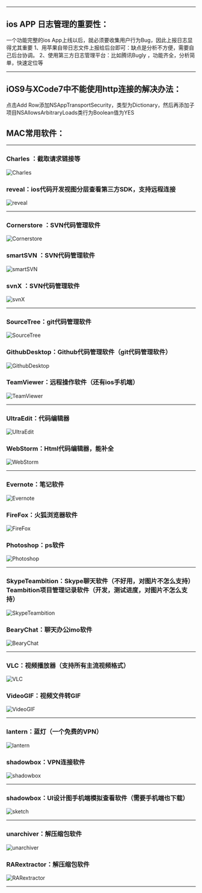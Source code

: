 
**************
## ios APP 日志管理的重要性：
一个功能完整的ios App上线以后，就必须要收集用户行为Bug，因此上报日志显得尤其重要
1、用苹果自带日志文件上报给后台即可：缺点是分析不方便，需要自己后台协调。
2、使用第三方日志管理平台：比如腾讯Bugly ，功能齐全，分析简单，快速定位等

**************
## iOS9与XCode7中不能使用http连接的解决办法：

 点击Add Row添加NSAppTransportSecurity，类型为Dictionary，然后再添加子项目NSAllowsArbitraryLoads类行为Boolean值为YES

## MAC常用软件：
**************
### Charles ：截取请求链接等
![Charles](https://github.com/niexiaobo/MyDailyDevelopmentNotes/blob/master/MyDailyDevelopmentNotes/MostusedSoftwareImages/Charles.png)
### reveal：ios代码开发视图分层查看第三方SDK，支持远程连接
![reveal](https://github.com/niexiaobo/MyDailyDevelopmentNotes/blob/master/MyDailyDevelopmentNotes/MostusedSoftwareImages/reveal.png)
**************
### Cornerstore ：SVN代码管理软件
![Cornerstore](https://github.com/niexiaobo/MyDailyDevelopmentNotes/blob/master/MyDailyDevelopmentNotes/MostusedSoftwareImages/Cornerstore.png)
### smartSVN ：SVN代码管理软件
![smartSVN](https://github.com/niexiaobo/MyDailyDevelopmentNotes/blob/master/MyDailyDevelopmentNotes/MostusedSoftwareImages/smartSVN.png)
### svnX ：SVN代码管理软件
![svnX](https://github.com/niexiaobo/MyDailyDevelopmentNotes/blob/master/MyDailyDevelopmentNotes/MostusedSoftwareImages/svnX.png)
**************
### SourceTree：git代码管理软件
![SourceTree](https://github.com/niexiaobo/MyDailyDevelopmentNotes/blob/master/MyDailyDevelopmentNotes/MostusedSoftwareImages/SourceTree.png)
### GithubDesktop：Github代码管理软件（git代码管理软件）
![GithubDesktop](https://github.com/niexiaobo/MyDailyDevelopmentNotes/blob/master/MyDailyDevelopmentNotes/MostusedSoftwareImages/GithubDesktop.png)
### TeamViewer：远程操作软件（还有ios手机端）
![TeamViewer](https://github.com/niexiaobo/MyDailyDevelopmentNotes/blob/master/MyDailyDevelopmentNotes/MostusedSoftwareImages/TeamViewer.png)
**************
### UItraEdit：代码编辑器
![UItraEdit](https://github.com/niexiaobo/MyDailyDevelopmentNotes/blob/master/MyDailyDevelopmentNotes/MostusedSoftwareImages/UItraEdit.png)
### WebStorm：Html代码编辑器，能补全
![WebStorm](https://github.com/niexiaobo/MyDailyDevelopmentNotes/blob/master/MyDailyDevelopmentNotes/MostusedSoftwareImages/WebStorm.png)
**************
### Evernote：笔记软件
![Evernote](https://github.com/niexiaobo/MyDailyDevelopmentNotes/blob/master/MyDailyDevelopmentNotes/MostusedSoftwareImages/Evernote.png)
### FireFox：火狐浏览器软件
![FireFox](https://github.com/niexiaobo/MyDailyDevelopmentNotes/blob/master/MyDailyDevelopmentNotes/MostusedSoftwareImages/FireFox.png)
### Photoshop：ps软件
![Photoshop](https://github.com/niexiaobo/MyDailyDevelopmentNotes/blob/master/MyDailyDevelopmentNotes/MostusedSoftwareImages/Photoshop.png)
**************
### SkypeTeambition：Skype聊天软件（不好用，对图片不怎么支持） Teambition项目管理记录软件（开发，测试进度，对图片不怎么支持）
![SkypeTeambition](https://github.com/niexiaobo/MyDailyDevelopmentNotes/blob/master/MyDailyDevelopmentNotes/MostusedSoftwareImages/SkypeTeambition.png)
### BearyChat：聊天办公imo软件
![BearyChat](https://github.com/niexiaobo/MyDailyDevelopmentNotes/blob/master/MyDailyDevelopmentNotes/MostusedSoftwareImages/BearyChat.png)
**************
### VLC：视频播放器（支持所有主流视频格式）
![VLC](https://github.com/niexiaobo/MyDailyDevelopmentNotes/blob/master/MyDailyDevelopmentNotes/MostusedSoftwareImages/VLC.png)
### VideoGIF：视频文件转GIF
![VideoGIF](https://github.com/niexiaobo/MyDailyDevelopmentNotes/blob/master/MyDailyDevelopmentNotes/MostusedSoftwareImages/VideoGIF.png)
**************
### lantern：蓝灯（一个免费的VPN）
![lantern](https://github.com/niexiaobo/MyDailyDevelopmentNotes/blob/master/MyDailyDevelopmentNotes/MostusedSoftwareImages/lantern.png)
### shadowbox：VPN连接软件
![shadowbox](https://github.com/niexiaobo/MyDailyDevelopmentNotes/blob/master/MyDailyDevelopmentNotes/MostusedSoftwareImages/shadowbox.png)
**************
### shadowbox：UI设计图手机端模拟查看软件（需要手机端也下载）
![sketch](https://github.com/niexiaobo/MyDailyDevelopmentNotes/blob/master/MyDailyDevelopmentNotes/MostusedSoftwareImages/sketch.png)
**************
### unarchiver：解压缩包软件
![unarchiver](https://github.com/niexiaobo/MyDailyDevelopmentNotes/blob/master/MyDailyDevelopmentNotes/MostusedSoftwareImages/unarchiver.png)
### RARextractor：解压缩包软件
![RARextractor](https://github.com/niexiaobo/MyDailyDevelopmentNotes/blob/master/MyDailyDevelopmentNotes/MostusedSoftwareImages/RARextractor.png)
**************


